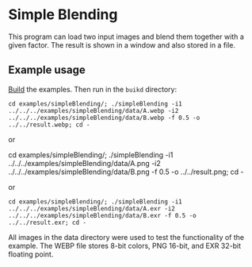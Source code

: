 # Simple Blending
This program can load two input images and blend them together with a given factor. The result is shown in a window and also stored in a file.

## Example usage
[Build](../../README.md) the examples. Then run in the `buikd` directory:

    cd examples/simpleBlending/; ./simpleBlending -i1 ../../../examples/simpleBlending/data/A.webp -i2 ../../../examples/simpleBlending/data/B.webp -f 0.5 -o ../../result.webp; cd -

or

   cd examples/simpleBlending/; ./simpleBlending -i1 ../../../examples/simpleBlending/data/A.png -i2 ../../../examples/simpleBlending/data/B.png -f 0.5 -o ../../result.png; cd -

or

    cd examples/simpleBlending/; ./simpleBlending -i1 ../../../examples/simpleBlending/data/A.exr -i2 ../../../examples/simpleBlending/data/B.exr -f 0.5 -o ../../result.exr; cd -
 

All images in the data directory were used to test the functionality of the example. The WEBP file stores 8-bit colors, PNG 16-bit, and EXR 32-bit floating point.
